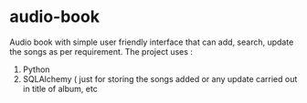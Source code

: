 # audio-book
Audio book with simple user friendly interface that can add, search, update the songs as per requirement.
The project uses :
1.	Python
2.	SQLAlchemy ( just for storing the songs added or any update carried out in title of album, etc
